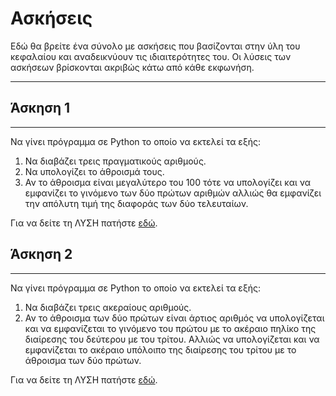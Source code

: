 # Ασκήσεις

Εδώ θα βρείτε ένα σύνολο με ασκήσεις που βασίζονται στην ύλη του κεφαλαίου και αναδεικνύουν τις ιδιαιτερότητες του. Οι λύσεις των ασκήσεων βρίσκονται ακριβώς κάτω από κάθε εκφωνήση.

---

## Άσκηση 1

---

Να γίνει πρόγραµµα σε Python το οποίο να εκτελεί τα εξής:

1. Να διαβάζει τρεις πραγµατικούς αριθµούς.
2. Να υπολογίζει το άθροισµά τους.
3. Αν το άθροισµα είναι µεγαλύτερο του 100 τότε να υπολογίζει και να εµφανίζει το γινόµενο των δύο πρώτων αριθµών αλλιώς θα εµφανίζει την απόλυτη τιµή της διαφοράς των δύο τελευταίων.

Για να δείτε τη ΛΥΣΗ πατήστε [εδώ](https://github.com/Programming-in-TPTE/PLR100/blob/main/lectures/source/lecture_03/lecture_03_exercise_1.py).

## Άσκηση 2

---

Να γίνει πρόγραµµα σε Python το οποίο να εκτελεί τα εξής:

1. Να διαβάζει τρεις ακεραίους αριθµούς.
2. Αν το άθροισµα των δύο πρώτων είναι άρτιος αριθµός να
υπολογίζεται και να εµφανίζεται το γινόµενο του πρώτου µε
το ακέραιο πηλίκο της διαίρεσης του δεύτερου µε του τρίτου.
Αλλιώς να υπολογίζεται και να εµφανίζεται το ακέραιο
υπόλοιπο της διαίρεσης του τρίτου µε το άθροισµα των δύο
πρώτων.

Για να δείτε τη ΛΥΣΗ πατήστε [εδώ](https://github.com/Programming-in-TPTE/PLR100/blob/main/lectures/source/lecture_03/lecture_03_exercise_2.py).
